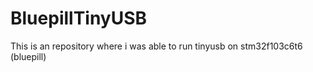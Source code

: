 # BluepillTinyUSB
This is an repository where i was able to run tinyusb on stm32f103c6t6 (bluepill)
